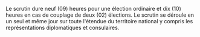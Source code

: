 Le scrutin dure neuf (09) heures pour une élection ordinaire et dix (10) heures en cas de couplage de deux (02) élections.
Le scrutin se déroule en un seul et même jour sur toute l'étendue du territoire national y compris les représentations diplomatiques et consulaires.